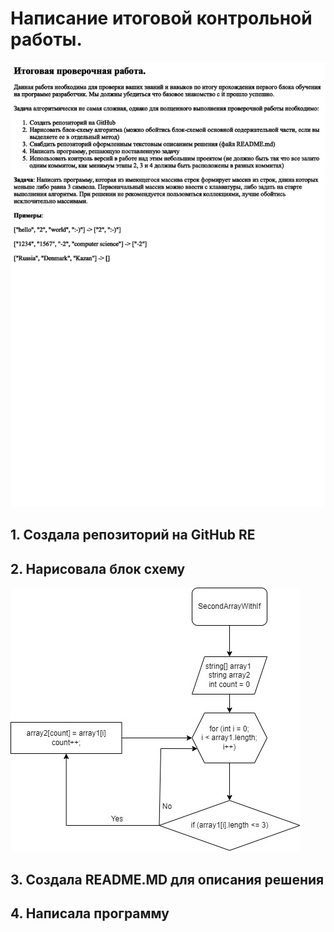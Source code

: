 # Написание итоговой контрольной работы.
![Hi](Control.png)

## 1. Создала репозиторий на GitHub RE
## 2. Нарисовала блок схему
![Hi](Metod.jpg)
## 3. Создала README.MD для описания решения
## 4. Написала программу

